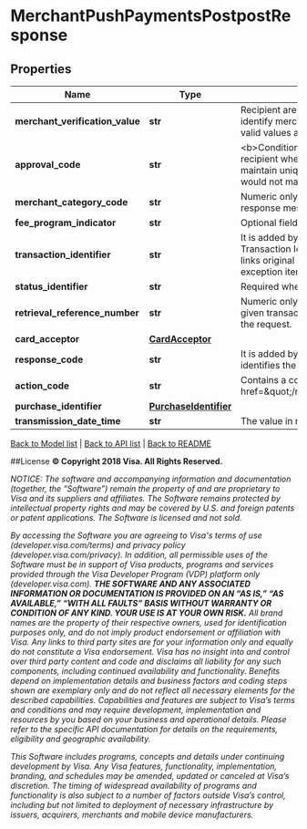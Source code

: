 # MerchantPushPaymentsPostpostResponse

## Properties
Name | Type | Description | Notes
------------ | ------------- | ------------- | -------------
**merchant_verification_value** | **str** | Recipient are expected to populate the Merchant Verification Value used to identify merchants that participate in a variety of programs in this field The valid values are 0-9 and A-F. These values are hexadecimal. | [optional] 
**approval_code** | **str** | &lt;b&gt;Conditional.&lt;/b&gt; Contains the authorization code provided by the recipient when a transaction is approved. Visa recommends that recipients maintain uniqueness of this code for a given merchant PAN, however Visa would not maintain any checks for uniqueness. | [optional] 
**merchant_category_code** | **str** | Numeric only. Recipient should populate the MCC of the merchant in the response message. | 
**fee_program_indicator** | **str** | Optional field which may be populated by recipient where applicable. | [optional] 
**transaction_identifier** | **str** | It is added by VisaNet. It contains a right-justified, VisaNet generated Transaction Identifier (TID) that is unique for each request. The identifier links original messages to subsequent messages, such as those for exception item processing and clearing record. | 
**status_identifier** | **str** | Required when API response times out. | 
**retrieval_reference_number** | **str** | Numeric only. Key data element for matching a message to others within a given transaction set. Value will be the same as what has been provided in the request. | 
**card_acceptor** | [**CardAcceptor**](CardAcceptor.md) |  | 
**response_code** | **str** | It is added by VisaNet and contains the response source/reason code that identifies the source of the actionCode response decision. | 
**action_code** | **str** | Contains a code that defines the response to a request. Refer to &lt;a href&#x3D;\&quot;/request_response_codes#action_code\&quot;&gt;ActionCode&lt;/a&gt; | 
**purchase_identifier** | [**PurchaseIdentifier**](PurchaseIdentifier.md) |  | [optional] 
**transmission_date_time** | **str** | The value in response must match the value in the request. | 

[Back to Model list](../README.md#documentation-for-models)   |   [Back to API list](../README.md#documentation-for-api-endpoints)   |   [Back to README](../README.md)



##License
**© Copyright 2018 Visa. All Rights Reserved.**

*NOTICE: The software and accompanying information and documentation (together, the “Software”) remain the property of
and are proprietary to Visa and its suppliers and affiliates. The Software remains protected by intellectual property
rights and may be covered by U.S. and foreign patents or patent applications. The Software is licensed and not sold.*

*By accessing the Software you are agreeing to Visa's terms of use (developer.visa.com/terms) and privacy policy (developer.visa.com/privacy).
In addition, all permissible uses of the Software must be in support of Visa products, programs and services provided
through the Visa Developer Program (VDP) platform only (developer.visa.com). **THE SOFTWARE AND ANY ASSOCIATED
INFORMATION OR DOCUMENTATION IS PROVIDED ON AN “AS IS,” “AS AVAILABLE,” “WITH ALL FAULTS” BASIS WITHOUT WARRANTY OR
CONDITION OF ANY KIND. YOUR USE IS AT YOUR OWN RISK.** All brand names are the property of their respective owners, used for identification purposes only, and do not imply
product endorsement or affiliation with Visa. Any links to third party sites are for your information only and equally
do not constitute a Visa endorsement. Visa has no insight into and control over third party content and code and disclaims
all liability for any such components, including continued availability and functionality. Benefits depend on implementation
details and business factors and coding steps shown are exemplary only and do not reflect all necessary elements for the
described capabilities. Capabilities and features are subject to Visa’s terms and conditions and may require development,
implementation and resources by you based on your business and operational details. Please refer to the specific
API documentation for details on the requirements, eligibility and geographic availability.*

*This Software includes programs, concepts and details under continuing development by Visa. Any Visa features,
functionality, implementation, branding, and schedules may be amended, updated or canceled at Visa’s discretion.
The timing of widespread availability of programs and functionality is also subject to a number of factors outside Visa’s control,
including but not limited to deployment of necessary infrastructure by issuers, acquirers, merchants and mobile device manufacturers.*
